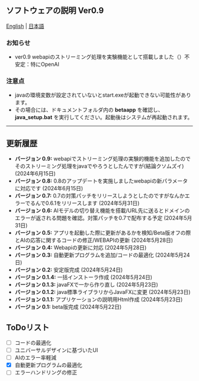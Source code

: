 ## ソフトウェアの説明 Ver0.9

[English](ReadmeEN.md) | [日本語](Readme.md) 

### お知らせ
- ver0.9 webapiのストリーミング処理を実験機能として搭載しました（）不安定：特にOpenAI

### 注意点
- javaの環境変数が設定されていないとstart.exeが起動できない可能性があります。
- その場合には、ドキュメントフォルダ内の **betaapp** を確認し、 **java_setup.bat** を実行してください。起動後はシステムが再起動されます。

---

## 更新履歴

- **バージョン 0.9:** webapiでストリーミング処理の実験的機能を追加したのでそのストリーミング処理をjavaでやろうとしたんですが(結論クソムズイ)  (2024年6月15日)
- **バージョン 0.8:** 0.8のアップデートを実施しましたwebapiの新パラメータに対応です (2024年6月15日)
- **バージョン 0.7:** 0.7の対策パッチをリリースしようとしたのですがなんかエラーでるんで0.6.1をリリースします (2024年5月31日)
- **バージョン 0.6:** AIモデルの切り替え機能を搭載/URL先に送るとドメインのエラーが返される問題を確認。対策パッチを0.7で配布する予定 (2024年5月31日)
- **バージョン 0.5:** アプリを起動した際に更新があるかを検知/Beta版オフの際とAIの応答に関するコードの修正/WEBAPIの更新 (2024年5月28日)
- **バージョン 0.4:** Webapiの更新に対応 (2024年5月28日)
- **バージョン 0.3:** 自動更新プログラムを追加/コードの最適化 (2024年5月24日)
- **バージョン 0.2:** 安定版完成 (2024年5月24日)
- **バージョン 0.1.4:** 一括インストーラ作成 (2024年5月24日)
- **バージョン 0.1.3:** javaFXで一から作り直し (2024年5月23日)
- **バージョン 0.1.2:** java標準ライブラリからJavaFXに変更 (2024年5月23日)
- **バージョン 0.1.1:** アプリケーションの説明用Html作成 (2024年5月23日)
- **バージョン 0.1:** beta版完成 (2024年5月22日)


## ToDoリスト

- [ ] コードの最適化
- [ ] ユニバーサルデザインに基づいたUI
- [ ] AIのエラー率軽減
- [x] 自動更新プログラムの最適化
- [ ] エラーハンドリングの修正 
